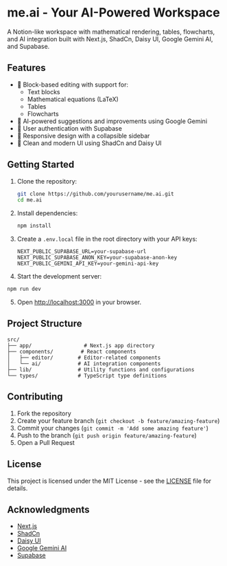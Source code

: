 # me.ai - Your AI-Powered Workspace

A Notion-like workspace with mathematical rendering, tables, flowcharts, and AI integration built with Next.js, ShadCn, Daisy UI, Google Gemini AI, and Supabase.

## Features

- 📝 Block-based editing with support for:
  - Text blocks
  - Mathematical equations (LaTeX)
  - Tables
  - Flowcharts
- 🤖 AI-powered suggestions and improvements using Google Gemini
- 🔐 User authentication with Supabase
- 📱 Responsive design with a collapsible sidebar
- 🎨 Clean and modern UI using ShadCn and Daisy UI

## Getting Started

1. Clone the repository:
   ```bash
   git clone https://github.com/yourusername/me.ai.git
   cd me.ai
   ```

2. Install dependencies:
   ```bash
   npm install
   ```

3. Create a `.env.local` file in the root directory with your API keys:
   ```
   NEXT_PUBLIC_SUPABASE_URL=your-supabase-url
   NEXT_PUBLIC_SUPABASE_ANON_KEY=your-supabase-anon-key
   NEXT_PUBLIC_GEMINI_API_KEY=your-gemini-api-key
   ```

4. Start the development server:
```bash
npm run dev
```

5. Open [http://localhost:3000](http://localhost:3000) in your browser.

## Project Structure

```
src/
├── app/                 # Next.js app directory
├── components/         # React components
│   ├── editor/        # Editor-related components
│   └── ai/            # AI integration components
├── lib/               # Utility functions and configurations
└── types/             # TypeScript type definitions
```

## Contributing

1. Fork the repository
2. Create your feature branch (`git checkout -b feature/amazing-feature`)
3. Commit your changes (`git commit -m 'Add some amazing feature'`)
4. Push to the branch (`git push origin feature/amazing-feature`)
5. Open a Pull Request

## License

This project is licensed under the MIT License - see the [LICENSE](LICENSE) file for details.

## Acknowledgments

- [Next.js](https://nextjs.org/)
- [ShadCn](https://ui.shadcn.com/)
- [Daisy UI](https://daisyui.com/)
- [Google Gemini AI](https://ai.google.dev/)
- [Supabase](https://supabase.com/)
